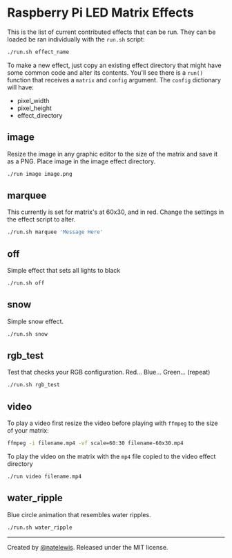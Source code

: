 
# Raspberry Pi LED Matrix Effects

This is the list of current contributed effects that can be run.  They can be loaded be ran individually with the `run.sh` script:

```bash
./run.sh effect_name
```

To make a new effect, just copy an existing effect directory  that might have some common code and alter its contents.  You'll see there is a `run()` function that receives a `matrix` and `config` argument.  The `config` dictionary will have:
* pixel_width
* pixel_height
* effect_directory

## image

Resize the image in any graphic editor to the size of the matrix and save it as a PNG.  Place image in the image effect directory.

```bash
./run image image.png
```

## marquee

This currently is set for matrix's at 60x30, and in red.  Change the settings in the effect script to alter.

```bash
./run.sh marquee 'Message Here'
```

## off

Simple effect that sets all lights to black

```bash
./run.sh off
```

## snow

Simple snow effect.

```bash
./run.sh snow
```

## rgb_test

Test that checks your RGB configuration.  Red... Blue... Green... (repeat)

```bash
./run.sh rgb_test
```

## video

To play a video first resize the video before playing with `ffmpeg` to the size of your matrix:

```bash
ffmpeg -i filename.mp4 -vf scale=60:30 filename-60x30.mp4
```

To play the video on the matrix with the `mp4` file copied to the video effect directory

```bash
./run video filename.mp4
```

## water_ripple

Blue circle animation that resembles water ripples.

```bash
./run.sh water_ripple
```


---

Created by [@natelewis](https://github.com/natelewis). Released under the MIT license.
